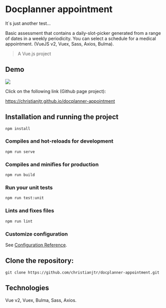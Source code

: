# Docplanner appointment

It`s just another test...

Basic assessment that contains a daily-slot-picker generated from a range of dates in a weekly periodicity. You can select a schedule for a medical appointment. (VueJS v2, Vuex, Sass, Axios, Bulma).

> A Vue.js project

## Demo

![](video/video.gif)

Click on the following link (Github page project):

https://christianjtr.github.io/docplanner-appointment

## Installation and running the project

```
npm install
```

### Compiles and hot-reloads for development

```
npm run serve
```

### Compiles and minifies for production

```
npm run build
```

### Run your unit tests

```
npm run test:unit
```

### Lints and fixes files

```
npm run lint
```

### Customize configuration

See [Configuration Reference](https://cli.vuejs.org/config/).

## Clone the repository:

```shell
git clone https://github.com/christianjtr/docplanner-appointment.git
```

## Technologies

Vue v2, Vuex, Bulma, Sass, Axios.
